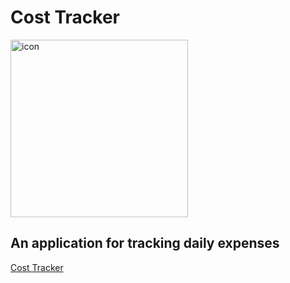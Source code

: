 # Cost Tracker
<img width="284" alt="icon" src="https://github.com/user-attachments/assets/a53c159e-9593-44e4-b605-d124575358cc" />

## An application for tracking daily expenses

[Cost Tracker](https://github.com/gggaiii/CostLog/blob/main/dist/CostTracker.exe)
